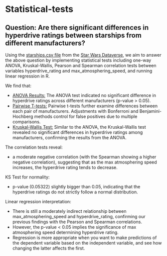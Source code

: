 # Statistical-tests
## Question: Are there significant differences in hyperdrive ratings between starships from different manufacturers?

Using the [starships.csv file](https://github.com/mariaciko/Statistical-tests/blob/main/starships.csv) from the [Star Wars Dataverse](https://www.kaggle.com/datasets/jsphyg/star-wars), we aim to answer the above question by implementing statistical tests including one-way ANOVA, Kruskal-Wallis, Pearson and Spearman correlation tests between variables hyperdrive_rating and max_atmosphering_speed, and running linear regression in R.

We find that:
  - <ins>ANOVA Results:</ins> The ANOVA test indicated no significant difference in hyperdrive ratings across different manufacturers (p-value > 0.05).
  - <ins>Pairwise T-tests:</ins> Pairwise t-tests further examine differences between each pair of manufacturers. Adjustments with Bonferroni and Benjamini-Hochberg methods control for false positives due to multiple comparisons.
  - <ins>Kruskal-Wallis Test:</ins> Similar to the ANOVA, the Kruskal-Wallis test revealed no significant differences in hyperdrive ratings among manufacturers, confirming the results from the ANOVA.

The correlation tests reveal:
  - a moderate negative correlation (with the Spearman showing a higher negative correlation), suggesting that as the max atmosphering speed increases, the hyperdrive rating tends to decrease.

KS Test for normality:
  - p-value (0.05322) slightly bigger than 0.05, indicating that the hyperdrive ratings do not strictly follow a normal distribution.

Linear regression interpretation:
  - There is still a moderately indirect relationship between max_atmosphering_speed and hyperdrive_rating, confirming our previous findings with the Pearson and Spearman correlations.
  - However, the p-value < 0.05 implies the significance of max atmosphering speed determining hyperdrive rating.
  - Regression is more appropriate when you want to make predictions of the dependent variable based on the independent variable, and see how changing the latter affects the first.
